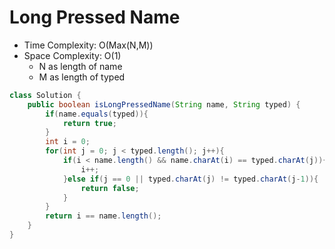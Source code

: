 # Long Pressed Name

- Time Complexity: O(Max(N,M))
- Space Complexity: O(1)
  - N as length of name
  - M as length of typed

```java
class Solution {
    public boolean isLongPressedName(String name, String typed) {
        if(name.equals(typed)){
            return true;
        }
        int i = 0;
        for(int j = 0; j < typed.length(); j++){
            if(i < name.length() && name.charAt(i) == typed.charAt(j)){
                i++;
            }else if(j == 0 || typed.charAt(j) != typed.charAt(j-1)){
                return false;
            }
        }
        return i == name.length();
    }
}
```
